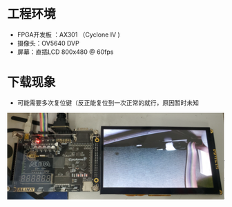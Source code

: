 # 工程环境

+ FPGA开发板 ：AX301 （Cyclone IV )
+ 摄像头：OV5640 DVP
+ 屏幕：直插LCD 800x480 @ 60fps



# 下载现象

- 可能需要多次复位键（反正能复位到一次正常的就行，原因暂时未知

![Finish](Finish.png)
